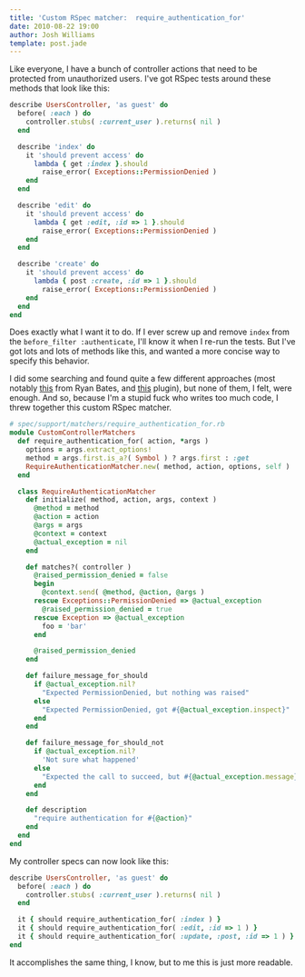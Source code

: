 ```yaml
---
title: 'Custom RSpec matcher:  require_authentication_for'
date: 2010-08-22 19:00
author: Josh Williams
template: post.jade
---
```

Like everyone, I have a bunch of controller actions that need to be protected
from unauthorized users.  I've got RSpec tests around these methods that look
like this:

```ruby
describe UsersController, 'as guest' do
  before( :each ) do
    controller.stubs( :current_user ).returns( nil )
  end

  describe 'index' do
    it 'should prevent access' do
      lambda { get :index }.should
        raise_error( Exceptions::PermissionDenied )
    end
  end

  describe 'edit' do
    it 'should prevent access' do
      lambda { get :edit, :id => 1 }.should
        raise_error( Exceptions::PermissionDenied )
    end
  end

  describe 'create' do
    it 'should prevent access' do
      lambda { post :create, :id => 1 }.should
        raise_error( Exceptions::PermissionDenied )
    end
  end
end
```

Does exactly what I want it to do.  If I ever screw up and remove `index` from
the `before_filter :authenticate`, I'll know it when I re-run the tests.  But
I've got lots and lots of methods like this, and wanted a more concise way to
 specify this behavior.

I did some searching and found quite a few different approaches (most notably
[this](http://railscasts.com/episodes/157-rspec-matchers-macros) from Ryan
Bates, and [this](http://github.com/nbibler/should_require_login) plugin),
but none of them, I felt, were enough.  And so, because I'm a stupid fuck who
writes too much code, I threw together this custom RSpec matcher.

```ruby
# spec/support/matchers/require_authentication_for.rb
module CustomControllerMatchers
  def require_authentication_for( action, *args )
    options = args.extract_options!
    method = args.first.is_a?( Symbol ) ? args.first : :get
    RequireAuthenticationMatcher.new( method, action, options, self )
  end

  class RequireAuthenticationMatcher
    def initialize( method, action, args, context )
      @method = method
      @action = action
      @args = args
      @context = context
      @actual_exception = nil
    end

    def matches?( controller )
      @raised_permission_denied = false
      begin
        @context.send( @method, @action, @args )
      rescue Exceptions::PermissionDenied => @actual_exception
        @raised_permission_denied = true
      rescue Exception => @actual_exception
        foo = 'bar'
      end

      @raised_permission_denied 
    end

    def failure_message_for_should
      if @actual_exception.nil?
        "Expected PermissionDenied, but nothing was raised"
      else
        "Expected PermissionDenied, got #{@actual_exception.inspect}"
      end
    end

    def failure_message_for_should_not
      if @actual_exception.nil?
        'Not sure what happened'
      else
        "Expected the call to succeed, but #{@actual_exception.message} was raised"
      end
    end

    def description
      "require authentication for #{@action}"
    end
  end
end
```

My controller specs can now look like this:

```ruby
describe UsersController, 'as guest' do
  before( :each ) do
    controller.stubs( :current_user ).returns( nil )
  end

  it { should require_authentication_for( :index ) }
  it { should require_authentication_for( :edit, :id => 1 ) }
  it { should require_authentication_for( :update, :post, :id => 1 ) }
end
```

It accomplishes the same thing, I know, but to me this is just more readable.
